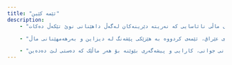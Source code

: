```yaml
---
title: "ئێمە کێین"
description:
    - "لە کۆمپانیای کەرەش، ئێمە تەنها کەلوپەل دروست ناکەین - ئێمە میراتی داهاتوو دەنەخشێنین. بۆ نزیکەی دوو دەیە، ئێمە شوێنەکانمان گۆڕیوە و لە چاوەڕوانییەکان تێپەڕیوین. لە ساڵی ٢٠٠٤ـەوە، خولیامان هانی داوین بۆ دروستکردنی ژینگەی ماڵی نائاسایی کە نەریتە دێرینەکان لەگەڵ داهێنانی نوێ تێکەڵ دەکات."

    - "گەشتی ئێمە بەڵگەیە لەسەر بەرزی. بە پێنج کارگەی پێشکەوتووی بەرهەمهێنان - دوو لە تورکیا و سێ لە هەولێر - خۆمان وەک پێشەنگی ڕاستەقینەی پیشەسازی دامەزراندووە. تواناکانمان لە کەلوپەل تێدەپەڕێت، کە بەرهەمهێنانی تایبەتی ڕووکاری مەڕمەڕ، ئامێری کارەبایی، ئێکسسوارات، کاغەزی دیوار، شوێن دەست و دەرگای تایبەتی داری و ئاسن دەگرێتەوە. تۆڕی بەرفراوانی یازدە لقمان لە سەرتاسەری عێراق، ئێمەی کردووە بە هێزێکی پێشەنگ لە دیزاین و بەرهەمهێنانی ماڵ."

    - "ئێمە زیاترین لە کۆمپانیایەک؛ ئێمە خاوەن دیدگاین کە پابەندین بە گۆڕینی شوێنی ژیان بۆ ئەزموونی نائاسایی. هەوڵی بەردەواممان بۆ کوالێتی، لەگەڵ پلانە بەرزەفڕەکانمان بۆ فراوانبوونی نێودەوڵەتی، پابەندبوونی نەگۆڕمان دەردەخات بۆ هێنانی جوانی، کارایی و پیشەگەری بێوێنە بۆ هەر ماڵێک کە دەستی لێ دەدەین."
---
```

